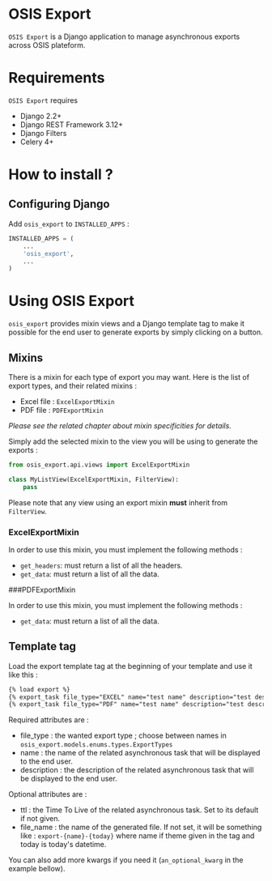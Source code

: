 # OSIS Export

`OSIS Export` is a Django application to manage asynchronous exports across OSIS plateform.


Requirements
===========

`OSIS Export` requires

- Django 2.2+
- Django REST Framework 3.12+
- Django Filters
- Celery 4+

# How to install ?

## Configuring Django

Add `osis_export` to `INSTALLED_APPS` :

```python
INSTALLED_APPS = (
    ...
    'osis_export',
    ...
)
```

# Using OSIS Export

`osis_export` provides mixin views and a Django template tag to make it possible for the end user to generate exports by simply clicking on a button.

## Mixins

There is a mixin for each type of export you may want. Here is the list of export types, and their related mixins :
- Excel file : `ExcelExportMixin`
- PDF file : `PDFExportMixin`

_Please see the related chapter about mixin specificities for details._

Simply add the selected mixin to the view you will be using to generate the exports :
```python
from osis_export.api.views import ExcelExportMixin

class MyListView(ExcelExportMixin, FilterView):
    pass
```

Please note that any view using an export mixin __must__ inherit from `FilterView`.

### ExcelExportMixin

In order to use this mixin, you must implement the following methods :
- `get_headers`: must return a list of all the headers.
- `get_data`: must return a list of all the data.

###PDFExportMixin

In order to use this mixin, you must implement the following methods :
- `get_data`: must return a list of all the data.

## Template tag

Load the export template tag at the beginning of your template and use it like this :
```html
{% load export %}
{% export_task file_type="EXCEL" name="test name" description="test description" %}
{% export_task file_type="PDF" name="test name" description="test description" ttl=42 an_optional_kwarg="i'm optional, use me if you want" %}
```

Required attributes are :
- file_type : the wanted export type ; choose between names in `osis_export.models.enums.types.ExportTypes`
- name : the name of the related asynchronous task that will be displayed to the end user.
- description : the description of the related asynchronous task that will be displayed to the end user.

Optional attributes are :
- ttl : the Time To Live of the related asynchronous task. Set to its default if not given.
- file_name : the name of the generated file. If not set, it will be something like : `export-{name}-{today}` where name if theme given in the tag and today is today's datetime.

You can also add more kwargs if you need it (`an_optional_kwarg` in the example bellow).
